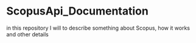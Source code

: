 # ScopusApi_Documentation
in this repository I will to describe something about Scopus, how it works and other details
